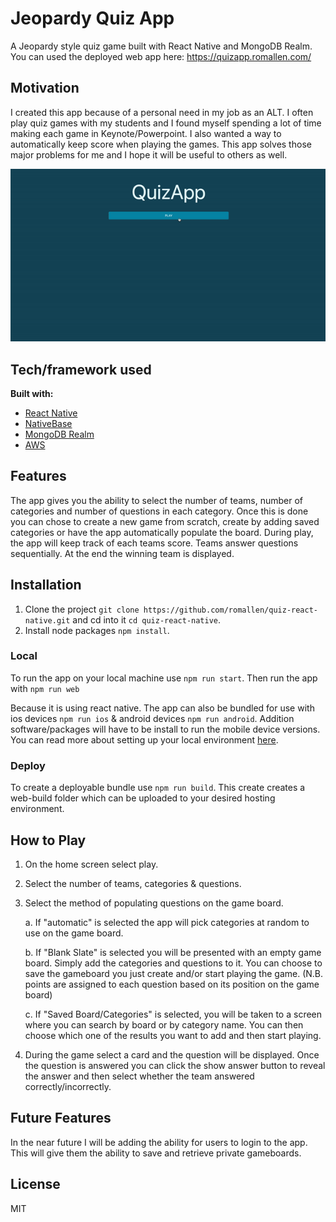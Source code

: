 # Jeopardy Quiz App

A Jeopardy style quiz game built with React Native and MongoDB Realm.
You can used the deployed web app here: https://quizapp.romallen.com/

## Motivation

I created this app because of a personal need in my job as an ALT. I often play quiz games with my students and I found myself spending a lot of time making each game in Keynote/Powerpoint. I also wanted a way to automatically keep score when playing the games. This app solves those major problems for me and I hope it will be useful to others as well.

![demo](./app/assets/img/frontend.gif)

## Tech/framework used

<b>Built with:</b>

- [React Native](https://reactnative.dev/)
- [NativeBase](https://nativebase.io/)
- [MongoDB Realm](https://www.mongodb.com/realm)
- [AWS](https://aws.amazon.com)

## Features

The app gives you the ability to select the number of teams, number of categories and number of questions in each category. Once this is done you can chose to create a new game from scratch, create by adding saved categories or have the app automatically populate the board.
During play, the app will keep track of each teams score. Teams answer questions sequentially. At the end the winning team is displayed.



## Installation

1. Clone the project `git clone https://github.com/romallen/quiz-react-native.git` and cd into it `cd quiz-react-native`.
2. Install node packages `npm install`.


### Local

To run the app on your local machine use `npm run start`.  Then run the app with `npm run web`

Because it is using react native. The app can also be bundled for use with ios devices `npm run ios` & android devices `npm run android`. Addition software/packages will have to be install to run the mobile device versions. You can read more about setting up your local environment [here](https://reactnative.dev/docs/environment-setup).

### Deploy

To create a deployable bundle use `npm run build`. This create creates a web-build folder which can be uploaded to your desired hosting environment.


## How to Play

1. On the home screen select play.
2. Select the number of teams, categories & questions.
3. Select the method of populating questions on the game board.
  
      a. If "automatic" is selected the app will pick categories at random to use on the game board.
  
      b. If "Blank Slate" is selected you will be presented with an empty game board. Simply add the categories and questions to it. You can choose to save the gameboard you just create and/or start playing the game. (N.B. points are assigned to each question based on its position on the game board)
  
      c. If  "Saved Board/Categories" is selected, you will be taken to a screen where you can search by board or by category name. You can then choose which one of the results you want to add and then start playing. 
  
4. During the game select a card and the question will be displayed. Once the question is answered you can click the show answer button to reveal the answer and then select whether the team answered correctly/incorrectly.


## Future Features

In the near future I will be adding the ability for users to login to the app. This will give them the ability to save and retrieve private gameboards.

## License

MIT
